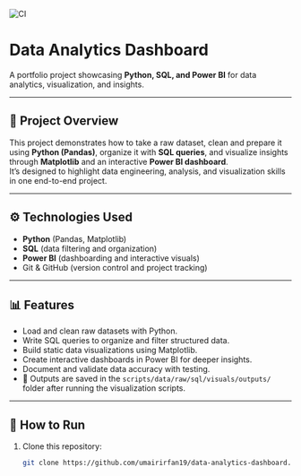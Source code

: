 ![CI](https://github.com/umairirfan19/data-analytics-dashboard/actions/workflows/ci.yml/badge.svg)
# Data Analytics Dashboard

A portfolio project showcasing **Python, SQL, and Power BI** for data analytics, visualization, and insights.

---

## 📌 Project Overview
This project demonstrates how to take a raw dataset, clean and prepare it using **Python (Pandas)**, organize it with **SQL queries**, and visualize insights through **Matplotlib** and an interactive **Power BI dashboard**.  
It’s designed to highlight data engineering, analysis, and visualization skills in one end-to-end project.

---

## ⚙️ Technologies Used
- **Python** (Pandas, Matplotlib)
- **SQL** (data filtering and organization)
- **Power BI** (dashboarding and interactive visuals)
- Git & GitHub (version control and project tracking)

---

## 📊 Features
- Load and clean raw datasets with Python.
- Write SQL queries to organize and filter structured data.
- Build static data visualizations using Matplotlib.
- Create interactive dashboards in Power BI for deeper insights.
- Document and validate data accuracy with testing.
- 📂 Outputs are saved in the `scripts/data/raw/sql/visuals/outputs/` folder after running the visualization scripts.


---

## 🚀 How to Run
1. Clone this repository:
   ```bash
   git clone https://github.com/umairirfan19/data-analytics-dashboard.git
